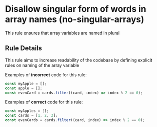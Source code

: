 # Disallow singular form of words in array names (no-singular-arrays)

This rule ensures that array variables are named in plural

## Rule Details

This rule aims to increase readability of the codebase by defining explicit rules on
naming of the array variable

Examples of **incorrect** code for this rule:

```js
const myApple = [];
const apple = [];
const evenCard = cards.filter((card, index) => index % 2 == 0);
```

Examples of **correct** code for this rule:

```js
const myApples = [];
const cards = [1, 2, 3];
const evenCards = cards.filter((card, index) => index % 2 == 0);
```
